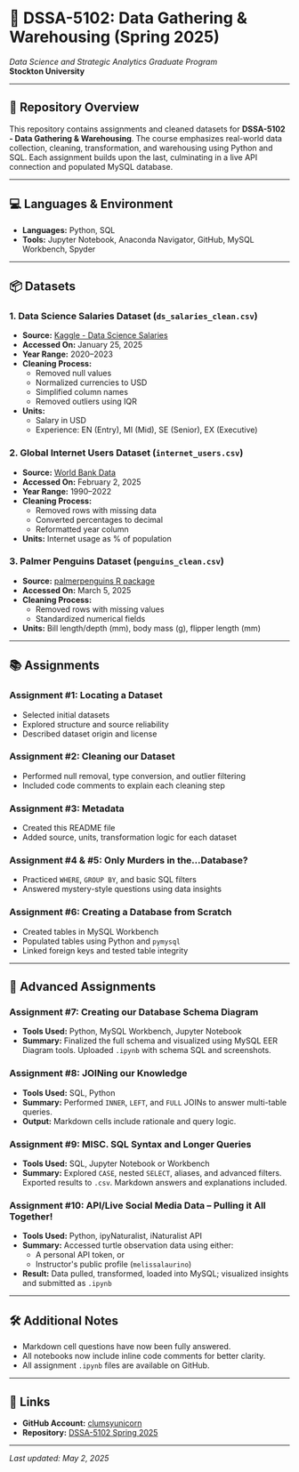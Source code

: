# 📘 DSSA-5102: Data Gathering & Warehousing (Spring 2025)

_Data Science and Strategic Analytics Graduate Program_  
**Stockton University**

---

## 📁 Repository Overview

This repository contains assignments and cleaned datasets for **DSSA-5102 - Data Gathering & Warehousing**. The course emphasizes real-world data collection, cleaning, transformation, and warehousing using Python and SQL. Each assignment builds upon the last, culminating in a live API connection and populated MySQL database.

---

## 💻 Languages & Environment
- **Languages:** Python, SQL
- **Tools:** Jupyter Notebook, Anaconda Navigator, GitHub, MySQL Workbench, Spyder

---

## 📦 Datasets

### 1. Data Science Salaries Dataset (`ds_salaries_clean.csv`)
- **Source:** [Kaggle - Data Science Salaries](https://www.kaggle.com/datasets/ruchi798/data-science-job-salaries)
- **Accessed On:** January 25, 2025
- **Year Range:** 2020–2023
- **Cleaning Process:**
  - Removed null values
  - Normalized currencies to USD
  - Simplified column names
  - Removed outliers using IQR
- **Units:**
  - Salary in USD
  - Experience: EN (Entry), MI (Mid), SE (Senior), EX (Executive)

### 2. Global Internet Users Dataset (`internet_users.csv`)
- **Source:** [World Bank Data](https://data.worldbank.org/indicator/IT.NET.USER.ZS)
- **Accessed On:** February 2, 2025
- **Year Range:** 1990–2022
- **Cleaning Process:**
  - Removed rows with missing data
  - Converted percentages to decimal
  - Reformatted year column
- **Units:** Internet usage as % of population

### 3. Palmer Penguins Dataset (`penguins_clean.csv`)
- **Source:** [palmerpenguins R package](https://allisonhorst.github.io/palmerpenguins/)
- **Accessed On:** March 5, 2025
- **Cleaning Process:**
  - Removed rows with missing values
  - Standardized numerical fields
- **Units:** Bill length/depth (mm), body mass (g), flipper length (mm)

---

## 📚 Assignments

### Assignment #1: Locating a Dataset
- Selected initial datasets
- Explored structure and source reliability
- Described dataset origin and license

### Assignment #2: Cleaning our Dataset
- Performed null removal, type conversion, and outlier filtering
- Included code comments to explain each cleaning step

### Assignment #3: Metadata
- Created this README file
- Added source, units, transformation logic for each dataset

### Assignment #4 & #5: Only Murders in the...Database?
- Practiced `WHERE`, `GROUP BY`, and basic SQL filters
- Answered mystery-style questions using data insights

### Assignment #6: Creating a Database from Scratch
- Created tables in MySQL Workbench
- Populated tables using Python and `pymysql`
- Linked foreign keys and tested table integrity

---

## 🧩 Advanced Assignments

### Assignment #7: Creating our Database Schema Diagram
- **Tools Used:** Python, MySQL Workbench, Jupyter Notebook  
- **Summary:** Finalized the full schema and visualized using MySQL EER Diagram tools. Uploaded `.ipynb` with schema SQL and screenshots.

### Assignment #8: JOINing our Knowledge
- **Tools Used:** SQL, Python  
- **Summary:** Performed `INNER`, `LEFT`, and `FULL` JOINs to answer multi-table queries.  
- **Output:** Markdown cells include rationale and query logic.

### Assignment #9: MISC. SQL Syntax and Longer Queries
- **Tools Used:** SQL, Jupyter Notebook or Workbench  
- **Summary:** Explored `CASE`, nested `SELECT`, aliases, and advanced filters. Exported results to `.csv`. Markdown answers and explanations included.

### Assignment #10: API/Live Social Media Data – Pulling it All Together!
- **Tools Used:** Python, ipyNaturalist, iNaturalist API  
- **Summary:** Accessed turtle observation data using either:
  - A personal API token, or  
  - Instructor's public profile (`melissalaurino`)
- **Result:** Data pulled, transformed, loaded into MySQL; visualized insights and submitted as `.ipynb`

---

## 🛠 Additional Notes
- Markdown cell questions have now been fully answered.
- All notebooks now include inline code comments for better clarity.
- All assignment `.ipynb` files are available on GitHub.

---

## 🔗 Links
- **GitHub Account:** [clumsyunicorn](https://github.com/clumsyunicorn)
- **Repository:** [DSSA-5102 Spring 2025](https://github.com/clumsyunicorn/DSSA-5102_Spring2025)

---

_Last updated: May 2, 2025_
